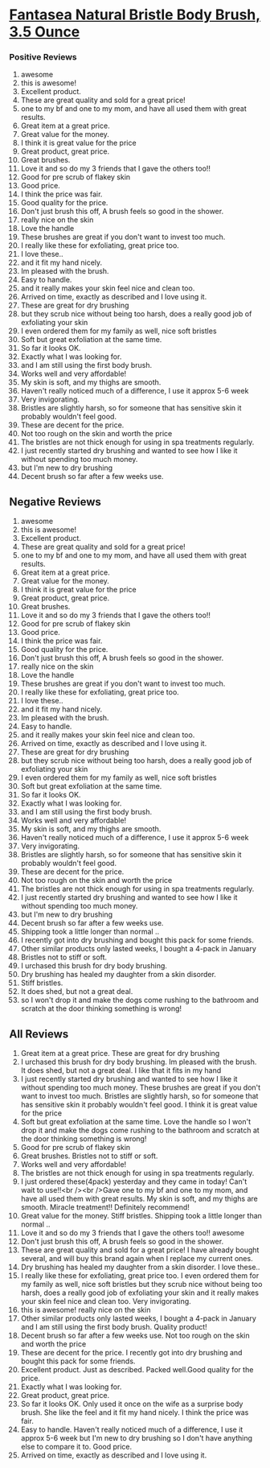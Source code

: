 # [Fantasea Natural Bristle Body Brush, 3.5 Ounce](https://products.checkmycream.com/products/Fantasea-Natural-Bristle-Body-Brush-3.5-Ounce.html)

### Positive Reviews

<ol>
      <li>awesome</li>
      <li>this is awesome!</li>
      <li>Excellent product.</li>
      <li>These are great quality and sold for a great price!</li>
      <li>one to my bf and one to my mom, and have all used them with great results.</li>
      <li>Great item at a great price.  </li>
      <li>Great  value for the money.</li>
      <li>I think it is great value for the price</li>
      <li>Great product, great price.</li>
      <li>Great brushes.  </li>
      <li>Love it and so do my 3 friends that I gave the others too!!</li>
      <li>Good for pre scrub of flakey skin</li>
      <li>Good price.</li>
      <li>I think the price was fair.</li>
      <li>Good quality for the price.</li>
      <li>Don&#x27;t just brush this off, A brush feels so good in the shower.</li>
      <li>really nice on the skin</li>
      <li>Love the handle</li>
      <li>These brushes are great if you don&#x27;t want to invest too much.</li>
      <li>I really like these for exfoliating, great price too.</li>
      <li>I love these..</li>
      <li>and it fit my hand nicely.</li>
      <li>Im pleased with the brush.</li>
      <li>Easy to handle.</li>
      <li>and it really makes your skin feel nice and clean too.</li>
      <li>Arrived on time, exactly as described and I love using it.</li>
      <li>These are great for dry brushing</li>
      <li>but they scrub nice without being too harsh, does a really good job of exfoliating your skin</li>
      <li>I even ordered them for my family as well, nice soft bristles</li>
      <li>Soft but great exfoliation at the same time.</li>
      <li>So far it looks OK.</li>
      <li>Exactly what I was looking for.</li>
      <li>and I am still using the first body brush.</li>
      <li>Works well and very affordable!</li>
      <li>My skin is soft, and my thighs are smooth.</li>
      <li>Haven&#x27;t really noticed much of a difference, I use it approx 5-6 week</li>
      <li>Very invigorating.</li>
      <li>Bristles are slightly harsh, so for someone that has sensitive skin it probably wouldn&#x27;t feel good.</li>
      <li>These are decent for the price.  </li>
      <li>Not too rough on the skin and worth the price</li>
      <li>The bristles are not thick enough for using in spa treatments regularly.</li>
      <li>I just recently started dry brushing and wanted to see how I like it without spending too much money.</li>
      <li>but I&#x27;m new to dry brushing</li>
      <li>Decent brush so far after a few weeks use.</li>
</ol>


<h2>Negative Reviews</h2>
<ol>
<li> awesome</li>
<li> this is awesome!</li>
<li> Excellent product.</li>
<li> These are great quality and sold for a great price!</li>
<li> one to my bf and one to my mom, and have all used them with great results.</li>
<li> Great item at a great price.  </li>
<li> Great  value for the money.</li>
<li> I think it is great value for the price</li>
<li> Great product, great price.</li>
<li> Great brushes.  </li>
<li> Love it and so do my 3 friends that I gave the others too!!</li>
<li> Good for pre scrub of flakey skin</li>
<li> Good price.</li>
<li> I think the price was fair.</li>
<li> Good quality for the price.</li>
<li> Don&#x27;t just brush this off, A brush feels so good in the shower.</li>
<li> really nice on the skin</li>
<li> Love the handle</li>
<li> These brushes are great if you don&#x27;t want to invest too much.</li>
<li> I really like these for exfoliating, great price too.</li>
<li> I love these..</li>
<li> and it fit my hand nicely.</li>
<li> Im pleased with the brush.</li>
<li> Easy to handle.</li>
<li> and it really makes your skin feel nice and clean too.</li>
<li> Arrived on time, exactly as described and I love using it.</li>
<li> These are great for dry brushing</li>
<li> but they scrub nice without being too harsh, does a really good job of exfoliating your skin</li>
<li> I even ordered them for my family as well, nice soft bristles</li>
<li> Soft but great exfoliation at the same time.</li>
<li> So far it looks OK.</li>
<li> Exactly what I was looking for.</li>
<li> and I am still using the first body brush.</li>
<li> Works well and very affordable!</li>
<li> My skin is soft, and my thighs are smooth.</li>
<li> Haven&#x27;t really noticed much of a difference, I use it approx 5-6 week</li>
<li> Very invigorating.</li>
<li> Bristles are slightly harsh, so for someone that has sensitive skin it probably wouldn&#x27;t feel good.</li>
<li> These are decent for the price.  </li>
<li> Not too rough on the skin and worth the price</li>
<li> The bristles are not thick enough for using in spa treatments regularly.</li>
<li> I just recently started dry brushing and wanted to see how I like it without spending too much money.</li>
<li> but I&#x27;m new to dry brushing</li>
<li> Decent brush so far after a few weeks use.</li>
<li> Shipping took a little longer than normal ..</li>
<li> I recently got into dry brushing and bought this pack for some friends.</li>
<li> Other similar products only lasted weeks, I bought a 4-pack in January</li>
<li> Bristles not to stiff or soft.</li>
<li> I urchased this brush for dry body brushing.  </li>
<li> Dry brushing has healed my daughter from a skin disorder.</li>
<li> Stiff bristles.</li>
<li> It does shed, but not a great deal.</li>
<li> so I won&#x27;t drop it and make the dogs come rushing to the bathroom and scratch at the door thinking something is wrong!</li>
</ol>

<h2>All Reviews</h2>

<ol>
    <li> Great item at a great price.  These are great for dry brushing</li>
    <li> I urchased this brush for dry body brushing.  Im pleased with the brush. It does shed, but not a great deal. I like that it fits in my hand</li>
    <li> I just recently started dry brushing and wanted to see how I like it without spending too much money. These brushes are great if you don&#x27;t want to invest too much. Bristles are slightly harsh, so for someone that has sensitive skin it probably wouldn&#x27;t feel good. I think it is great value for the price</li>
    <li> Soft but great exfoliation at the same time. Love the handle so I won&#x27;t drop it and make the dogs come rushing to the bathroom and scratch at the door thinking something is wrong!</li>
    <li> Good for pre scrub of flakey skin</li>
    <li> Great brushes.  Bristles not to stiff or soft.</li>
    <li> Works well and very affordable!</li>
    <li> The bristles are not thick enough for using in spa treatments regularly.</li>
    <li> I just ordered these(4pack) yesterday and they came in today! Can&#x27;t wait to use!!&lt;br /&gt;&lt;br /&gt;Gave one to my bf and one to my mom, and have all used them with great results. My skin is soft, and my thighs are smooth. Miracle treatment!! Definitely recommend!</li>
    <li> Great  value for the money. Stiff bristles. Shipping took a little longer than normal ..</li>
    <li> Love it and so do my 3 friends that I gave the others too!! awesome</li>
    <li> Don&#x27;t just brush this off, A brush feels so good in the shower.</li>
    <li> These are great quality and sold for a great price! I have already bought several, and will buy this brand again when I replace my current ones.</li>
    <li> Dry brushing has healed my daughter from a skin disorder. I love these..</li>
    <li> I really like these for exfoliating, great price too. I even ordered them for my family as well, nice soft bristles but they scrub nice without being too harsh, does a really good job of exfoliating your skin and it really makes your skin feel nice and clean too. Very invigorating.</li>
    <li> this is awesome! really nice on the skin</li>
    <li> Other similar products only lasted weeks, I bought a 4-pack in January and I am still using the first body brush. Quality product!</li>
    <li> Decent brush so far after a few weeks use. Not too rough on the skin and worth the price</li>
    <li> These are decent for the price.  I recently got into dry brushing and bought this pack for some friends.</li>
    <li> Excellent product. Just as described. Packed well.Good quality for the price.</li>
    <li> Exactly what I was looking for.</li>
    <li> Great product, great price.</li>
    <li> So far it looks OK. Only used it once on the wife as a surprise body brush.  She like the feel and it fit my hand nicely. I think the price was fair.</li>
    <li> Easy to handle. Haven&#x27;t really noticed much of a difference, I use it approx 5-6 week but I&#x27;m new to dry brushing so I don&#x27;t have anything else to compare it to. Good price.</li>
    <li> Arrived on time, exactly as described and I love using it.</li>
</ol>




